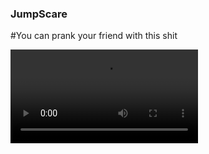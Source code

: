 ### JumpScare
#You can prank your friend with this shit

![ĐAMP KER](https://cdn.discordapp.com/attachments/967009280777666601/1002147814425497610/sker.mp4)
